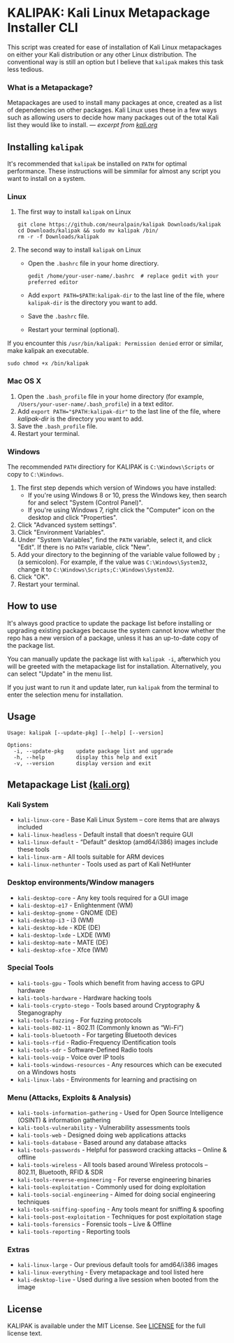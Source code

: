 # KALIPAK: Kali Linux Metapackage Installer CLI

This script was created for ease of installation of Kali Linux metapackages on either your Kali distribution or any other Linux distribution. The conventional way is still an option but I believe that `kalipak` makes this task less tedious. 

### What is a Metapackage?

Metapackages are used to install many packages at once, created as a list of dependencies on other packages. Kali Linux uses these in a few ways such as allowing users to decide how many packages out of the total Kali list they would like to install. — *excerpt from [kali.org](https://www.kali.org/docs/general-use/metapackages)*

## Installing `kalipak`

It's recommended that `kalipak` be installed on `PATH` for optimal performance. These instructions will be simmilar for almost any script you want to install on a system.

### Linux

1. The first way to install `kalipak` on Linux

   ```
   git clone https://github.com/neuralpain/kalipak Downloads/kalipak
   cd Downloads/kalipak && sudo mv kalipak /bin/
   rm -r -f Downloads/kalipak
   ```

2. The second way to install `kalipak` on Linux

   - Open the `.bashrc` file in your home directiory.

      ```
      gedit /home/your-user-name/.bashrc  # replace gedit with your preferred editor
      ```
   - Add `export PATH=$PATH:kalipak-dir` to the last line of the file, where
      `kalipak-dir` is the directory you want to add.
   - Save the `.bashrc` file.
   - Restart your terminal (optional).

If you encounter this `/usr/bin/kalipak: Permission denied` error or similar, make kalipak an executable.

```
sudo chmod +x /bin/kalipak
```

### Mac OS X

1. Open the `.bash_profile` file in your home directory (for example,
   `/Users/your-user-name/.bash_profile`) in a text editor.
2. Add `export PATH="$PATH:kalipak-dir"` to the last line of the file, where
   *kalipak-dir* is the directory you want to add.
3. Save the `.bash_profile` file.
4. Restart your terminal.

### Windows

The recommended `PATH` directiory for KALIPAK is `C:\Windows\Scripts` or copy to `C:\Windows`.

1. The first step depends which version of Windows you have installed:
    - If you're using Windows 8 or 10, press the Windows key, then search for and
    select "System (Control Panel)".
    - If you're using Windows 7, right click the "Computer" icon on the desktop
    and click "Properties".
2. Click "Advanced system settings".
3. Click "Environment Variables".
4. Under "System Variables", find the `PATH` variable, select it, and click
   "Edit". If there is no `PATH` variable, click "New".
5. Add your directory to the beginning of the variable value followed by `;` (a
   semicolon). For example, if the value was `C:\Windows\System32`, change it to
   `C:\Windows\Scripts;C:\Windows\System32`.
6. Click "OK".
7. Restart your terminal.

## How to use

It's always good practice to update the package list before installing or upgrading existing packages because the system cannot know whether the repo has a new version of a package, unless it has an up-to-date copy of the package list.

You can manually update the package list with `kalipak -i`, afterwhich you will be greeted with the metapackage list for installation. Alternatively, you can select "Update" in the menu list.

If you just want to run it and update later, run `kalipak` from the terminal to enter the selection menu for installation.

## Usage

```
Usage: kalipak [--update-pkg] [--help] [--version]

Options:
  -i, --update-pkg    update package list and upgrade
  -h, --help          display this help and exit
  -v, --version       display version and exit
```

## Metapackage List [(kali.org)](https://www.kali.org/docs/general-use/metapackages)

### Kali System

- `kali-linux-core` - Base Kali Linux System – core items that are always included
- `kali-linux-headless` - Default install that doesn’t require GUI
- `kali-linux-default` - “Default” desktop (amd64/i386) images include these tools
- `kali-linux-arm` - All tools suitable for ARM devices
- `kali-linux-nethunter` - Tools used as part of Kali NetHunter

### Desktop environments/Window managers

- `kali-desktop-core` - Any key tools required for a GUI image
- `kali-desktop-e17` - Enlightenment (WM)
- `kali-desktop-gnome` - GNOME (DE)
- `kali-desktop-i3` - i3 (WM)
- `kali-desktop-kde` - KDE (DE)
- `kali-desktop-lxde` - LXDE (WM)
- `kali-desktop-mate` - MATE (DE)
- `kali-desktop-xfce` - Xfce (WM)

### Special Tools

- `kali-tools-gpu` - Tools which benefit from having access to GPU hardware
- `kali-tools-hardware` - Hardware hacking tools
- `kali-tools-crypto-stego` - Tools based around Cryptography & Steganography
- `kali-tools-fuzzing` - For fuzzing protocols
- `kali-tools-802-11` - 802.11 (Commonly known as “Wi-Fi”)
- `kali-tools-bluetooth` - For targeting Bluetooth devices
- `kali-tools-rfid` - Radio-Frequency IDentification tools
- `kali-tools-sdr` - Software-Defined Radio tools
- `kali-tools-voip` - Voice over IP tools
- `kali-tools-windows-resources` - Any resources which can be executed on a Windows hosts
- `kali-linux-labs` - Environments for learning and practising on

### Menu (Attacks, Exploits & Analysis)

- `kali-tools-information-gathering` - Used for Open Source Intelligence (OSINT) & information gathering
- `kali-tools-vulnerability` - Vulnerability assessments tools
- `kali-tools-web` - Designed doing web applications attacks
- `kali-tools-database` - Based around any database attacks
- `kali-tools-passwords` - Helpful for password cracking attacks – Online & offline
- `kali-tools-wireless` - All tools based around Wireless protocols – 802.11, Bluetooth, RFID & SDR
- `kali-tools-reverse-engineering` - For reverse engineering binaries
- `kali-tools-exploitation` - Commonly used for doing exploitation
- `kali-tools-social-engineering` - Aimed for doing social engineering techniques
- `kali-tools-sniffing-spoofing` - Any tools meant for sniffing & spoofing
- `kali-tools-post-exploitation` - Techniques for post exploitation stage
- `kali-tools-forensics` - Forensic tools – Live & Offline
- `kali-tools-reporting` - Reporting tools

### Extras

- `kali-linux-large` - Our previous default tools for amd64/i386 images
- `kali-linux-everything` - Every metapackage and tool listed here
- `kali-desktop-live` - Used during a live session when booted from the image

## License

KALIPAK is available under the MIT License. See [LICENSE](./LICENSE) for the full license text.
